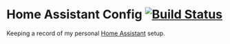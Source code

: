 # Home Assistant Config [![Build Status](https://travis-ci.org/elsom25/homeassistant.svg?branch=master)](https://travis-ci.org/elsom25/homeassistant)

Keeping a record of my personal [Home Assistant](https://www.home-assistant.io/) setup.
